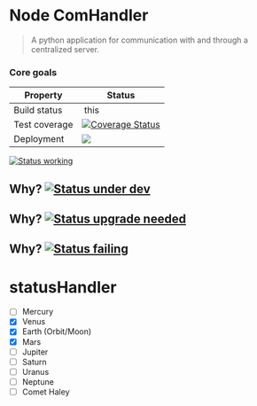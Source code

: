 # Node ComHandler

> A python application for communication with and through a centralized server.


### Core goals

Property | Status
---------|--------
 Build status  | this |
 Test coverage | [![Coverage Status](https://coveralls.io/repos/bitbucket/trondaal/it2810-21-oppgave-3/badge.svg?branch=master)](https://coveralls.io/bitbucket/trondaal/it2810-21-oppgave-3?branch=master)
 Deployment | [![](https://img.shields.io/badge/it2810%E1%A0%8621.idi.ntnu.no-running-green.svg)](http://it2810-21.idi.ntnu.no)

[![Status working](https://img.shields.io/badge/Status%20-working-brightgreen.svg?style=flat)](http://www.ted.com/talks/simon_sinek_how_great_leaders_inspire_action)

## Why? [![Status under dev](https://img.shields.io/badge/Status%20-under%20dev-47b2f6.svg?style=flat)](http://www.ted.com/talks/simon_sinek_how_great_leaders_inspire_action)

## Why? [![Status upgrade needed](https://img.shields.io/badge/Status%20-upgrade%20needed-f69e5a.svg?style=flat)](http://www.ted.com/talks/simon_sinek_how_great_leaders_inspire_action)

## Why? [![Status failing](https://img.shields.io/badge/Status%20-failing-red.svg?style=flat)](http://www.ted.com/talks/simon_sinek_how_great_leaders_inspire_action)


# statusHandler

- [ ] Mercury
- [x] Venus
- [x] Earth (Orbit/Moon)
- [x] Mars
- [ ] Jupiter
- [ ] Saturn
- [ ] Uranus
- [ ] Neptune
- [ ] Comet Haley

